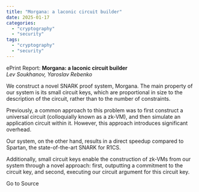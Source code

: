 ```yaml
---
title: "Morgana: a laconic circuit builder"
date: 2025-01-17
categories: 
  - "cryptography"
  - "security"
tags: 
  - "cryptography"
  - "security"
---
```


ePrint Report: **Morgana: a laconic circuit builder**  
_Lev Soukhanov, Yaroslav Rebenko_

We construct a novel SNARK proof system, Morgana. The main property of our system is its small circuit keys, which are proportional in size to the description of the circuit, rather than to the number of constraints.  
  
Previously, a common approach to this problem was to first construct a universal circuit (colloquially known as a zk-VM), and then simulate an application circuit within it. However, this approach introduces significant overhead.  
  
Our system, on the other hand, results in a direct speedup compared to Spartan, the state-of-the-art SNARK for R1CS.  
  
Additionally, small circuit keys enable the construction of zk-VMs from our system through a novel approach: first, outputting a commitment to the circuit key, and second, executing our circuit argument for this circuit key.

Go to Source
